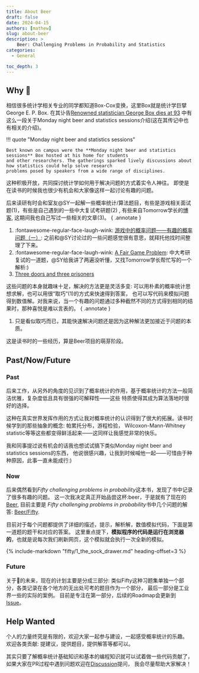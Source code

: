 ```yaml
---
title: About Beer
draft: false
date: 2024-04-15
authors: [mathew]
slug: about-beer
description: >
    Beer: Challenging Problems in Probability and Statistics
categories:
  - General

toc_depth: 3
---
```


## Why :beer:

相信很多统计学相关专业的同学都知道Box-Cox变换，这里Box就是统计学巨擘George E. P. Box.
在其讣告[Renowned statistician George Box dies at 93](https://news.wisc.edu/renowned-statistician-george-box-dies-at-93/)
中有这么一段关于Monday night beer and statistics sessions介绍(这在其传记中也有相关的介绍)。

!!! quote "Monday night beer and statistics sessions"

    Best known on campus were the **Monday night beer and statistics sessions** Box hosted at his home for students
    and other researchers. The gatherings sparked lively discussions about how statistics could help solve research
    problems posed by speakers from a wide range of disciplines.

<!-- more -->

这种积极开放，共同探讨统计学如何用于解决问题的方式着实令人神往。
即使是在读书的时候我也很少有机会和大家像这样一起讨论有趣的问题。


后来读研有时会和室友@SY一起解一些概率统计/算法题目，有些是游戏相关面试题(1)，有些是自己遇到的一些中大复试考研题(2) ,
有些来自Tomorrow学长的[博客](https://yuanhang0.github.io/), 这期间我也自己写过一些相关的文章(3)。
{ .annotate }

1. :fontawesome-regular-face-laugh-wink: [游戏中的概率问题——有趣的概率问题（一）](https://mp.weixin.qq.com/s/mCZB1NMsdvg7og6IVWVs2g):
之前和@SY讨论过的一些问题感觉很有意思，就拜托他找时间整理了下来。
2. :fontawesome-regular-face-laugh-wink: [A Fair Game Problem](https://yuanhang0.github.io/posts/A-Fair-Game-Problem):
中大考研复试的一道题，@SY给我讲了两遍没听懂，又找Tomorrow学长帮忙写的一个解析:)
3. [Three doors and three prisoners](https://datahonor.com/datascience/statistics/three-doors-and-three-prisoners/)


这些问题的本身就趣味十足，解决的方法更是灵活多变: 可以用朴素的概率统计思想求解，也可以用很“取巧”(1)的方式来快速得到答案，
也可以写代码来模拟问题得到数值解。对我来说，当一个有趣的问题通过多种截然不同的方式得到相同的结果时，那种喜悦是难以言表的。
{ .annotate }

1. 只是看似取巧而已，其能快速解决问题还是因为这种解法更加接近于问题的本质。

这是读书时的一些经历，算是Beer项目的萌芽阶段。

## Past/Now/Future

### Past

后来工作，从另外的角度的见识到了概率统计的作用，基于概率统计的方法一般简洁优雅，复杂度低且具有很强的可解释性——这些
特质使得其成为算法落地时很好的选择。

这种在真实世界发挥作用的方式让我对概率统计的认识得到了很大的拓展。读书时候学到的那些抽象的概念: 帕累托分布，游程检验，
Wilcoxon-Mann-Whitney statistic等等这些都变得鲜活起来——这同样让我感觉非常的快乐。

我和同事提过说有机会的话我也想试试搞下类似Monday night beer and statistics sessions的东西，
他说很感兴趣，让我到时候喊他一起——可惜由于种种原因，此事一直未能成行:)


### Now

后来偶然看到*Fifty challenging problems in probability*这本书，发现了书中记录了很多有趣的问题。
这一次我决定真正开始品尝这杯:beer，于是就有了现在的[Beer](https://datahonor.com/beer), 目前主要是
*Fifty challenging problems in probability*书中几个问题的解答: [Beer/Fifty](https://datahonor.com/beer/fifty/).

目前对于每个问题都提供了详细的描述，提示，解析解，数值模拟代码，下面是第一道题的题干和对应的答案。
这里重点提下，**模拟程序的代码是运行在浏览器的**，也就是说每次我们刷新网页，这个模拟就会执行一次全新的模拟。

[//]: # (???+ note "Question & Solution")

{% include-markdown "fifty/1_the_sock_drawer.md" heading-offset=3 %}


### Future
关于:beer:的未来，现在的计划主要是分成三部分: 类似Fifty这种习题集单独一个部分，各类记录在各个地方的无出处可考的题目作为一个部分，
最后一部分是工业界一些的实际的案例。
目前是专注在第一部分，后续的Roadmap会更新到[Issue](https://github.com/shenxiangzhuang/beer/issues)。


## Help Wanted
个人的力量终究是有限的，欢迎大家一起参与建设，一起感受概率统计的乐趣。
欢迎各类贡献: 提建议，提供题目，提供解答等都可以。

其实只要了解概率统计基础知识和基本的编程知识就可以试着做一些代码贡献了，
如果大家在PR过程中遇到问题欢迎在[Discussion](https://github.com/shenxiangzhuang/beer/discussions)提问，
我会尽量帮助大家解决！
